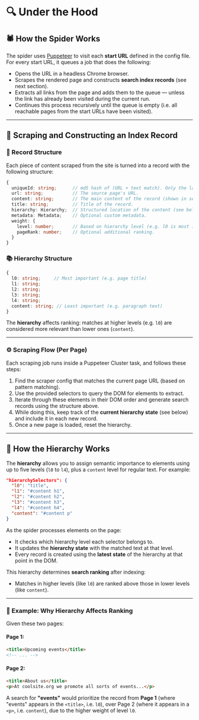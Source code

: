 # 🔍 Under the Hood

## 🕷️ How the Spider Works

The spider uses [Puppeteer](https://pptr.dev/) to visit each **start URL** defined in the config file. For every start URL, it queues a job that does the following:

- Opens the URL in a headless Chrome browser.
- Scrapes the rendered page and constructs **search index records** (see next section).
- Extracts all links from the page and adds them to the queue — unless the link has already been visited during the current run.
- Continues this process recursively until the queue is empty (i.e. all reachable pages from the start URLs have been visited).

---

## 🧱 Scraping and Constructing an Index Record

### 🧬 Record Structure

Each piece of content scraped from the site is turned into a record with the following structure:

```ts
{
  uniqueId: string;      // md5 hash of (URL + text match). Only the latest match per page is indexed.
  url: string;           // The source page's URL.
  content: string;       // The main content of the record (shown in search results).
  title: string;         // Title of the record.
  hierarchy: Hierarchy;  // Structured location of the content (see below).
  metadata: Metadata;    // Optional custom metadata.
  weight: {
    level: number;       // Based on hierarchy level (e.g. l0 is most important).
    pageRank: number;    // Optional additional ranking.
  }
}
```

### 📚 Hierarchy Structure

```ts
{
  l0: string;     // Most important (e.g. page title)
  l1: string;
  l2: string;
  l3: string;
  l4: string;
  content: string; // Least important (e.g. paragraph text)
}
```

The **hierarchy** affects ranking: matches at higher levels (e.g. `l0`) are considered more relevant than lower ones (`content`).

---

### ⚙️ Scraping Flow (Per Page)

Each scraping job runs inside a Puppeteer Cluster task, and follows these steps:

1. Find the scraper config that matches the current page URL (based on pattern matching).
2. Use the provided selectors to query the DOM for elements to extract.
3. Iterate through these elements in their DOM order and generate search records using the structure above.
4. While doing this, keep track of the **current hierarchy state** (see below) and include it in each new record.
5. Once a new page is loaded, reset the hierarchy.

---

## 🧭 How the Hierarchy Works

The **hierarchy** allows you to assign semantic importance to elements using up to five levels (`l0` to `l4`), plus a `content` level for regular text. For example:

```json
"hierarchySelectors": {
  "l0": "title",
  "l1": "#content h1",
  "l2": "#content h2",
  "l3": "#content h3",
  "l4": "#content h4",
  "content": "#content p"
}
```

As the spider processes elements on the page:

- It checks which hierarchy level each selector belongs to.
- It updates the **hierarchy state** with the matched text at that level.
- Every record is created using the **latest state** of the hierarchy at that point in the DOM.

This hierarchy determines **search ranking** after indexing:
- Matches in higher levels (like `l0`) are ranked above those in lower levels (like `content`).

---

### 🧪 Example: Why Hierarchy Affects Ranking

Given these two pages:

#### Page 1:
```html
<title>Upcoming events</title>
<!-- ... -->
```

#### Page 2:
```html
<title>About us</title>
<p>At coolsite.org we promote all sorts of events...</p>
```

A search for **"events"** would prioritize the record from **Page 1** (where "events" appears in the `<title>`, i.e. `l0`), over Page 2 (where it appears in a `<p>`, i.e. `content`), due to the higher weight of level `l0`.
